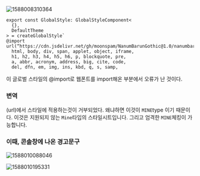![1588008310364](C:\Users\user\AppData\Roaming\Typora\typora-user-images\1588008310364.png)

```
export const GlobalStyle: GlobalStyleComponent<
  {},
  DefaultTheme
> = createGlobalStyle`
@import url(“https://cdn.jsdelivr.net/gh/moonspam/NanumBarunGothic@1.0/nanumbarungothicsubset.css”);
  html, body, div, span, applet, object, iframe,
  h1, h2, h3, h4, h5, h6, p, blockquote, pre,
  a, abbr, acronym, address, big, cite, code,
  del, dfn, em, img, ins, kbd, q, s, samp,
```

이 글로벌 스타일의 @import로 웹폰트를 import해온 부분에서 오류가 난 것이다.

### 변역

(url)에서 스타일에 적용하는것이 거부되었다. 왜냐하면 이것이 `MINE`type 이기 때문이다. 이것은 지원되지 않는 `Mine`타입의 스타일시트입니다. 그리고 엄격한 `MINE`체킹이  가능합니다.



### 이때, 콘솔창에 나온 경고문구

![1588010088046](C:\Users\user\AppData\Roaming\Typora\typora-user-images\1588010088046.png)

![1588010195331](C:\Users\user\AppData\Roaming\Typora\typora-user-images\1588010195331.png)

